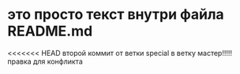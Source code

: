 # это просто текст внутри файла README.md
<<<<<<< HEAD
второй коммит от ветки special в ветку мастер!!!!! правка для конфликта

